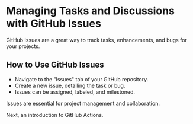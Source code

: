 # Managing Tasks and Discussions with GitHub Issues

GitHub Issues are a great way to track tasks, enhancements, and bugs for your projects.

## How to Use GitHub Issues
- Navigate to the "Issues" tab of your GitHub repository.
- Create a new issue, detailing the task or bug.
- Issues can be assigned, labeled, and milestoned.

Issues are essential for project management and collaboration.

Next, an introduction to GitHub Actions.
